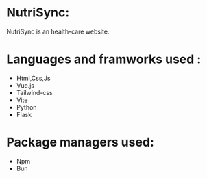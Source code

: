 # NutriSync:
 NutriSync is an health-care website. 


# Languages and framworks used :

   * Html,Css,Js
   * Vue.js
   * Tailwind-css
   * Vite
   * Python
   * Flask


# Package managers used:
 
  * Npm
  * Bun







   
